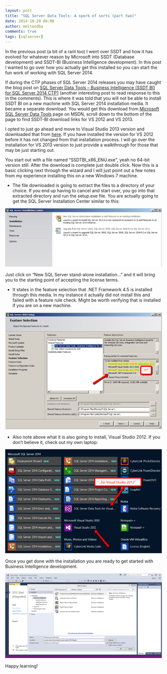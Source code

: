 ```yaml
---
layout: post
title: "SQL Server Data Tools: A spork of sorts (part two)"
date: 2014-10-20 08:00
author: meltondba
comments: true
tags: [sqlserver]
---
```


In the previous post (a bit of a rant too) I went over SSDT and how it has evolved for whatever reason by Microsoft into SSDT (Database development) and SSDT-BI (Business Intelligence development). In this post I wanted to go over how you actually get this installed so you can start the fun work of working with SQL Server 2014.

If during the CTP phases of SQL Server 2014 releases you may have caught the blog post on <a href="http://blogs.msdn.com/b/mattm/archive/2013/07/02/sql-server-data-tools-business-intelligence-ssdt-bi-for-sql-server-2014-ctp1.aspx" target="_blank">SQL Server Data Tools – Business Intelligence (SSDT BI) for SQL Server 2014 CTP1</a> (another interesting post to read response to this in the comments). This is where it was told that you will not be able to install SSDT BI on a new machine with SQL Server 2014 installation media. It became a separate download. You would get this download from <a href="http://msdn.microsoft.com/en-us/data/hh297027" target="_blank">Microsoft SQL Server Data Tools</a> page on MSDN, scroll down to the bottom of the page to find SSDT-BI download links for VS 2012 and VS 2013. 

 I opted to just go ahead and move to Visual Studio 2013 version and downloaded that from <a href="http://www.microsoft.com/en-us/download/details.aspx?id=42313" target="_blank">here</a>. If you have installed the version for VS 2012 before it has not changed from that installation process. I will go over the installation for VS 2013 version to just provide a walkthrough for those that may be just starting out. 

 You start out with a file named “SSDTBI_x86_ENU.exe", yeah no 64-bit version still. After the download is complete just double click. Now this is a basic clicking next through the wizard and I will just point out a few notes from my experience installing this on a new Windows 7 machine.

- The file downloaded is going to extract the files to a directory of your choice. If you end up having to cancel and start over, you go into that extracted directory and run the setup.exe file. You are actually going to get the SQL Server Installation Center similar to this:

![](/img/spork_p2_1.png)

Just click on “New SQL Server stand-alone installation…” and it will bring you to the starting point of accepting the license terms.

- It states in the feature selection that .NET Framework 4.5 is installed through this media. In my instance it actually did not install this and failed with a feature rule check. Might be worth verifying that is installed if you are on a new machine.

![](/img/spork_p2_2.png)

- Also note above what it is also going to install, Visual Studio 2012. If you don’t believe it, check out my own laptop:

![](/img/spork_p2_3.png)

Once you get done with the installation you are ready to get started with Business Intelligence development.

![](/img/spork_p2_4.png)

Happy learning!
